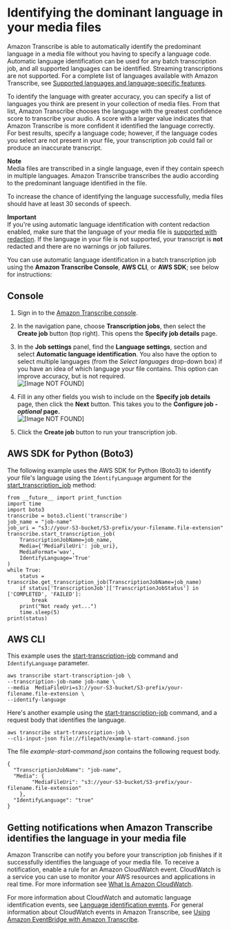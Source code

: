 # Identifying the dominant language in your media files<a name="auto-lang-id"></a>

Amazon Transcribe is able to automatically identify the predominant language in a media file without you having to specify a language code\. Automatic language identification can be used for any batch transcription job, and all supported languages can be identified\. Streaming transcriptions are not supported\. For a complete list of languages available with Amazon Transcribe, see [Supported languages and language\-specific features](supported-languages.md#table-language-matrix)\.

To identify the language with greater accuracy, you can specify a list of languages you think are present in your collection of media files\. From that list, Amazon Transcribe chooses the language with the greatest confidence score to transcribe your audio\. A score with a larger value indicates that Amazon Transcribe is more confident it identified the language correctly\. For best results, specify a language code; however, if the language codes you select are not present in your file, your transcription job could fail or produce an inaccurate transcript\.

**Note**  
Media files are transcribed in a single language, even if they contain speech in multiple languages\. Amazon Transcribe transcribes the audio according to the predominant language identified in the file\.

To increase the chance of identifying the language successfully, media files should have at least 30 seconds of speech\.

**Important**  
If you're using automatic language identification with content redaction enabled, make sure that the language of your media file is [supported with redaction](supported-languages.md#table-language-matrix)\. If the language in your file is not supported, your transcript is **not** redacted and there are no warnings or job failures\.

You can use automatic language identification in a batch transcription job using the **Amazon Transcribe Console**, **AWS CLI**, or **AWS SDK**; see below for instructions:

## Console<a name="autolang-howto-console"></a>

1. Sign in to the [Amazon Transcribe console](https://console.aws.amazon.com/transcribe/)\.

1. In the navigation pane, choose **Transcription jobs**, then select the **Create job** button \(top right\)\. This opens the **Specify job details** page\.

1. In the **Job settings** panel, find the **Language settings**, section and select **Automatic language identification**\. You also have the option to select multiple languages \(from the *Select languages* drop\-down box\) if you have an idea of which language your file contains\. This option can improve accuracy, but is not required\.  
![\[Image NOT FOUND\]](http://docs.aws.amazon.com/transcribe/latest/dg/images/auto-lang-id.png)

1. Fill in any other fields you wish to include on the **Specify job details** page, then click the **Next** button\. This takes you to the **Configure job \- *optional* page\.**  
![\[Image NOT FOUND\]](http://docs.aws.amazon.com/transcribe/latest/dg/images/auto-lang-id-configure.png)

1. Click the **Create job** button to run your transcription job\. 

## AWS SDK for Python \(Boto3\)<a name="autolang-howto-sdk"></a>

The following example uses the AWS SDK for Python \(Boto3\) to identify your file's language using the `IdentifyLanguage` argument for the [start\_transcription\_job](https://boto3.amazonaws.com/v1/documentation/api/latest/reference/services/transcribe.html#TranscribeService.Client.start_transcription_job) method:

```
from __future__ import print_function
import time
import boto3
transcribe = boto3.client('transcribe')
job_name = "job-name"
job_uri = "s3://your-S3-bucket/S3-prefix/your-filename.file-extension"
transcribe.start_transcription_job(
    TranscriptionJobName=job_name,
    Media={'MediaFileUri': job_uri},
    MediaFormat='wav',
    IdentifyLanguage='True' 
)
while True:
    status = transcribe.get_transcription_job(TranscriptionJobName=job_name)
    if status['TranscriptionJob']['TranscriptionJobStatus'] in ['COMPLETED', 'FAILED']:
        break
    print("Not ready yet...")
    time.sleep(5)
print(status)
```

## AWS CLI<a name="autolang-howto-cli"></a>

This example uses the [start\-transcription\-job](https://awscli.amazonaws.com/v2/documentation/api/latest/reference/transcribe/start-transcription-job.html) command and `IdentifyLanguage` parameter\.

```
aws transcribe start-transcription-job \
--transcription-job-name job-name \
--media  MediaFileUri=s3://your-S3-bucket/S3-prefix/your-filename.file-extension \
--identify-language
```

Here's another example using the [start\-transcription\-job](https://awscli.amazonaws.com/v2/documentation/api/latest/reference/transcribe/start-transcription-job.html) command, and a request body that identifies the language\.

```
aws transcribe start-transcription-job \
--cli-input-json file://filepath/example-start-command.json
```

The file *example\-start\-command\.json* contains the following request body\.

```
{
  "TranscriptionJobName": "job-name",  
  "Media": {
        "MediaFileUri": "s3://your-S3-bucket/S3-prefix/your-filename.file-extension"
    },
  "IdentifyLanguage": "true"
}
```

## Getting notifications when Amazon Transcribe identifies the language in your media file<a name="lang-id-cloudwatch"></a>

Amazon Transcribe can notify you before your transcription job finishes if it successfully identifies the language of your media file\. To receive a notification, enable a rule for an Amazon CloudWatch event\. CloudWatch is a service you can use to monitor your AWS resources and applications in real time\. For more information see [What Is Amazon CloudWatch](https://docs.aws.amazon.com/AmazonCloudWatch/latest/monitoring/WhatIsCloudWatch.html)\.

For more information about CloudWatch and automatic language identification events, see [Language identification events](cloud-watch-events.md#lang-id-event)\. For general information about CloudWatch events in Amazon Transcribe, see [Using Amazon EventBridge with Amazon Transcribe](cloud-watch-events.md)\. 